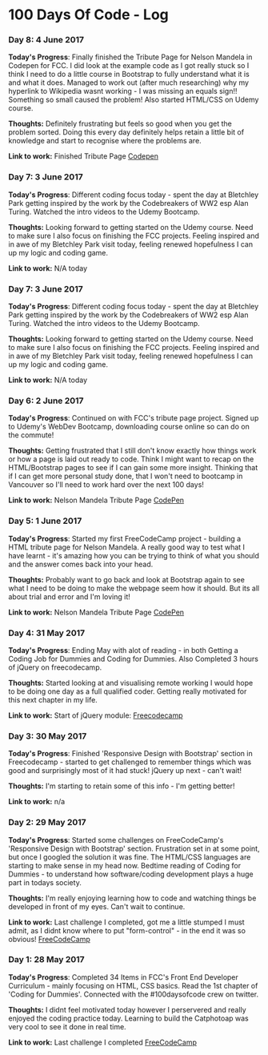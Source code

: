 # 100 Days Of Code - Log

### Day 8: 4 June 2017 

**Today's Progress**: Finally finished the Tribute Page for Nelson Mandela in Codepen for FCC. I did look at the example code as I got really stuck so I think I need to do a little course in Bootstrap to fully understand what it is and what it does. Managed to work out (after much researching) why my hyperlink to Wikipedia wasnt working - I was missing an equals sign!! Something so small caused the problem! Also started HTML/CSS on Udemy course. 

**Thoughts:** Definitely frustrating but feels so good when you get the problem sorted. Doing this every day definitely helps retain a little bit of knowledge and start to recognise where the problems are. 

**Link to work:** Finished Tribute Page [Codepen](https://codepen.io/anaumann/pen/eROyZV)

### Day 7: 3 June 2017 

**Today's Progress**: Different coding focus today - spent the day at Bletchley Park getting inspired by the work by the Codebreakers of WW2 esp Alan Turing. Watched the intro videos to the Udemy Bootcamp. 

**Thoughts:** Looking forward to getting started on the Udemy course. Need to make sure I also focus on finishing the FCC projects. Feeling inspired and in awe of my Bletchley Park visit today, feeling renewed hopefulness I can up my logic and coding game.

**Link to work:** N/A today


### Day 7: 3 June 2017 

**Today's Progress**: Different coding focus today - spent the day at Bletchley Park getting inspired by the work by the Codebreakers of WW2 esp Alan Turing. Watched the intro videos to the Udemy Bootcamp. 

**Thoughts:** Looking forward to getting started on the Udemy course. Need to make sure I also focus on finishing the FCC projects. Feeling inspired and in awe of my Bletchley Park visit today, feeling renewed hopefulness I can up my logic and coding game.

**Link to work:** N/A today

### Day 6: 2 June 2017 

**Today's Progress**: Continued on with FCC's tribute page project. Signed up to Udemy's WebDev Bootcamp, downloading course online so can do on the commute!

**Thoughts:** Getting frustrated that I still don't know exactly how things work or how a page is laid out ready to code. Think I might want to recap on the HTML/Bootstrap pages to see if I can gain some more insight. Thinking that if I can get more personal study done, that I won't need to bootcamp in Vancouver so I'll need to work hard over the next 100 days!

**Link to work:** Nelson Mandela Tribute Page [CodePen](https://codepen.io/anaumann/pen/eROyZV)


### Day 5: 1 June 2017 

**Today's Progress**: Started my first FreeCodeCamp project - building a HTML tribute page for Nelson Mandela. A really good way to test what I have learnt - it's amazing how you can be trying to think of what you should and the answer comes back into your head. 

**Thoughts:** Probably want to go back and look at Bootstrap again to see what I need to be doing to make the webpage seem how it should. But its all about trial and error and I'm loving it!

**Link to work:** Nelson Mandela Tribute Page [CodePen](https://codepen.io/anaumann/pen/eROyZV)


### Day 4: 31 May 2017 

**Today's Progress**: Ending May with alot of reading - in both Getting a Coding Job for Dummies and Coding for Dummies. Also Completed 3 hours of jQuery on freecodecamp. 

**Thoughts:** Started looking at and visualising remote working I would hope to be doing one day as a full qualified coder. Getting really motivated for this next chapter in my life.

**Link to work:** Start of jQuery module: [Freecodecamp](https://www.freecodecamp.com/challenges/learn-how-script-tags-and-document-ready-work)


### Day 3: 30 May 2017 

**Today's Progress**: Finished 'Responsive Design with Bootstrap' section in Freecodecamp - started to get challenged to remember things which was good and surprisingly most of it had stuck! jQuery up next - can't wait!

**Thoughts:** I'm starting to retain some of this info - I'm getting better!

**Link to work:** n/a

### Day 2: 29 May 2017 

**Today's Progress**: Started some challenges on FreeCodeCamp's 'Responsive Design with Bootstrap' section. Frustration set in at some point, but once I googled the solution it was fine. The HTML/CSS languages are starting to make sense in my head now. Bedtime reading of Coding for Dummies - to understand how software/coding development plays a huge part in todays society.

**Thoughts:** I'm really enjoying learning how to code and watching things be developed in front of my eyes. Can't wait to continue.

**Link to work:** Last challenge I completed, got me a little stumped I must admit, as I didnt know where to put "form-control" - in the end it was so obvious! [FreeCodeCamp](https://www.freecodecamp.com/challenges/style-text-inputs-as-form-controls)


### Day 1: 28 May 2017 

**Today's Progress**: Completed 34 Items in FCC's Front End Developer Curriculum - mainly focusing on HTML, CSS basics. Read the 1st chapter of 'Coding for Dummies'. Connected with the #100daysofcode crew on twitter.

**Thoughts:** I didnt feel motivated today however I perservered and really enjoyed the coding practice today. Learning to build the Catphotoap was very cool to see it done in real time. 

**Link to work:** Last challenge I completed [FreeCodeCamp](https://www.freecodecamp.com/challenges/use-rgb-to-mix-colors)
